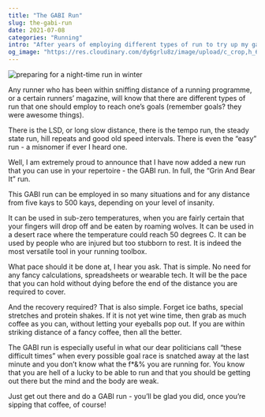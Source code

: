 ```yaml
---
title: "The GABI Run"
slug: the-gabi-run
date: 2021-07-08
categories: "Running"
intro: "After years of employing different types of run to try up my game, I think it is finally time to contribute back. So, ladies and gentlemen, I present to you the GABI run."
og_image: "https://res.cloudinary.com/dy6grlu8z/image/upload/c_crop,h_630,w_1200/v1625703666/egc50jgrt98ryoawjfr4.jpg"
---
```


<img src="https://res.cloudinary.com/dy6grlu8z/image/upload/v1625703666/egc50jgrt98ryoawjfr4.jpg" alt="preparing for a night-time run in winter">

Any runner who has been within sniffing distance of a running programme, or a certain runners’ magazine, will know that there are different types of run that one should employ to reach one’s goals (remember goals? they were awesome things).

There is the LSD, or long slow distance, there is the tempo run, the steady state run, hill repeats and good old speed intervals. There is even the “easy” run - a misnomer if ever I heard one.

Well, I am extremely proud to announce that I have now added a new run that you can use in your repertoire - the GABI run. In full, the “Grin And Bear It” run.

This GABI run can be employed in so many situations and for any distance from five kays to 500 kays, depending on your level of insanity.

It can be used in sub-zero temperatures, when you are fairly certain that your fingers will drop off and be eaten by roaming wolves. It can be used in a desert race where the temperature could reach 50 degrees C. It can be used by people who are injured but too stubborn to rest. It is indeed the most versatile tool in your running toolbox.

What pace should it be done at, I hear you ask. That is simple. No need for any fancy calculations, spreadsheets or wearable tech. It will be the pace that you can hold without dying before the end of the distance you are required to cover.

And the recovery required? That is also simple. Forget ice baths, special stretches and protein shakes. If it is not yet wine time, then grab as much coffee as you can, without letting your eyeballs pop out. If you are within striking distance of a fancy coffee, then all the better.

The GABI run is especially useful in what our dear politicians call “these difficult times” when every possible goal race is snatched away at the last minute and you don’t know what the f\*&% you are running for. You know that you are hell of a lucky to be able to run and that you should be getting out there but the mind and the body are weak.

Just get out there and do a GABI run - you’ll be glad you did, once you’re sipping that coffee, of course!
